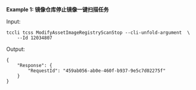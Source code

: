 **Example 1: 镜像仓库停止镜像一键扫描任务**



Input: 

```
tccli tcss ModifyAssetImageRegistryScanStop --cli-unfold-argument  \
    --Id 12034807
```

Output: 
```
{
    "Response": {
        "RequestId": "459ab056-ab0e-460f-b937-9e5c7d02275f"
    }
}
```

